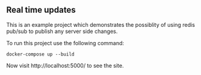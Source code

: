## Real time updates

This is an example project which demonstrates the possiblity of using redis pub/sub to publish any server side changes.

To run this project use the following command:

```
docker-compose up --build
```

Now visit http://localhost:5000/ to see the site.

